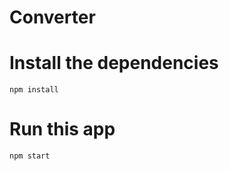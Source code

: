 # Converter

# Install the dependencies

```shell script
npm install
``` 

# Run this app
```shell script
npm start 
```